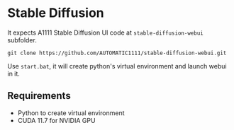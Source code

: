 # Stable Diffusion

It expects A1111 Stable Diffusion UI code at `stable-diffusion-webui` subfolder.

`git clone https://github.com/AUTOMATIC1111/stable-diffusion-webui.git`

Use `start.bat`, it will create python's virtual environment and launch webui in it.


## Requirements

* Python to create virtual environment
* CUDA 11.7 for NVIDIA GPU
